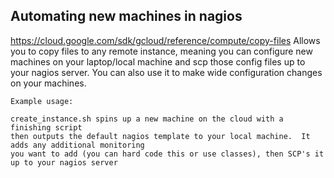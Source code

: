 ## Automating new machines in nagios

https://cloud.google.com/sdk/gcloud/reference/compute/copy-files
Allows you to copy files to any remote instance, meaning you can configure new machines on your laptop/local machine and scp those 
config files up to your nagios server.  You can also use it to make wide configuration changes on your machines.

```
Example usage:

create_instance.sh spins up a new machine on the cloud with a finishing script
then outputs the default nagios template to your local machine.  It adds any additional monitoring
you want to add (you can hard code this or use classes), then SCP's it up to your nagios server

```
